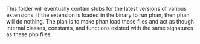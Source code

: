 This folder will eventually contain stubs for the latest versions of various extensions.
If the extension is loaded in the binary to run phan, then phan will do nothing.
The plan is to make phan load these files and act as though internal classes, constants,
and functions existed with the same signatures as these php files.
